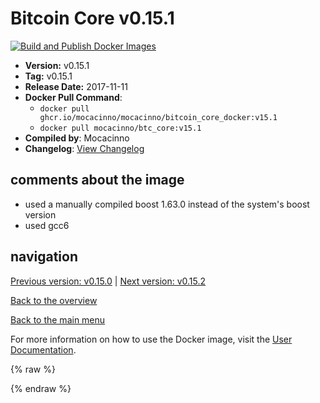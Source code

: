 # Bitcoin Core v0.15.1

[![Build and Publish Docker Images](https://github.com/mocacinno/bitcoin_core_docker/actions/workflows/build-and-publish.yml/badge.svg?branch=v15.1)](https://github.com/mocacinno/bitcoin_core_docker/actions/workflows/build-and-publish.yml)

- **Version:** v0.15.1
- **Tag:** v0.15.1
- **Release Date:** 2017-11-11
- **Docker Pull Command**:
  - `docker pull ghcr.io/mocacinno/mocacinno/bitcoin_core_docker:v15.1`
  - `docker pull mocacinno/btc_core:v15.1`
- **Compiled by**: Mocacinno
- **Changelog**: [View Changelog](https://github.com/bitcoin/bitcoin/blob/v0.15.1/doc/release-notes.md)

## comments about the image

- used a manually compiled boost 1.63.0 instead of the system's boost version
- used gcc6

## navigation

[Previous version: v0.15.0](./v15.0.md) | [Next version: v0.15.2](./v15.2.md)

[Back to the overview](./Readme.md)

[Back to the main menu](../Readme.md)

For more information on how to use the Docker image, visit the [User Documentation](../userdocs/Readme.md).

<!-- Google tag (gtag.js) -->
{% raw %}
<script async src="https://www.googletagmanager.com/gtag/js?id=G-BPC6NC6FF9"></script>
<script>
  window.dataLayer = window.dataLayer || [];
  function gtag(){dataLayer.push(arguments);}
  gtag('js', new Date());
  gtag('config', 'G-BPC6NC6FF9');
</script>
{% endraw %}

